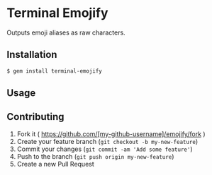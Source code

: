 # Terminal Emojify

Outputs emoji aliases as raw characters.

## Installation

```bash
$ gem install terminal-emojify
```

## Usage


## Contributing

1. Fork it ( https://github.com/[my-github-username]/emojify/fork )
2. Create your feature branch (`git checkout -b my-new-feature`)
3. Commit your changes (`git commit -am 'Add some feature'`)
4. Push to the branch (`git push origin my-new-feature`)
5. Create a new Pull Request
